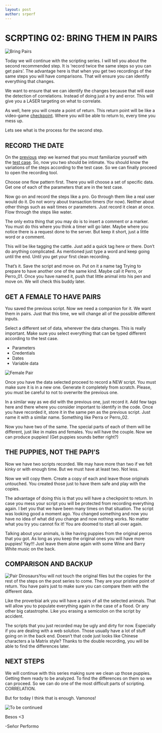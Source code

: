 ```yaml
---
layout: post
author: srperf
---
```

# SCRPTING 02: BRING THEM IN PAIRS
  
![Bring Pairs](https://i0.wp.com/www.srperf.com/wp-content/uploads/2017/07/ArtBoard-Image-31.jpg?fit=1200%2C600&ssl=1)

Today we will continue with the scripting series. I will tell you about the second recommended step. It is ‘record twice the same steps so you can get pairs’. The advantage here is that when you get two recordings of the same steps you will have comparisons. That will ensure you can identify everything that changes.

We want to ensure that we can identify the changes because that will ease the detection of correlations. Instead of doing just a try and error. This will give you a LASER targeting on what to correlate.

As well, here you will create a point of return. This return point will be like a video-game [checkpoint](https://en.wikipedia.org/wiki/Saved_game#Checkpoints). Where you will be able to return to, every time you mess up.

Lets see what is the process for the second step.

## RECORD THE DATE

On the [previous](https://www.srperf.com/scripting-date-first/) step we learned that you must familiarize yourself with the [test case](https://www.srperf.com/importance-test-cases-dummies/). So, now you two should be intimate. You should know the variations of the steps according to the test case. So we can finally proceed to open the recording tool.

Choose one flow pattern first. There you will choose a set of specific data. Get one of each of the parameters that are in the test case.

Now go on and record the steps like a pro. Go through them like a real user would do it. Do not worry about transaction timers (for now). Neither about other things such as wait times or parameters. Just record it clean at once. Flow through the steps like water.

The only extra thing that you may do is to insert a comment or a marker. You must do this where you think a timer will go later. Maybe where you notice there is a request done to the server. But keep it short, just a little word or a comment.

This will be like tagging the cattle. Just add a quick tag here or there. Don’t do anything complicated. As mentioned just type a word and keep going until the end. Until you get your first clean recording.

That’s it. Save the script and move on. Put on it a name tag Trying to prepare to have another one of the same kind. Maybe call it Perro, or Perro_01. Once you have named it, push that little animal into his pen and move on. We will check this buddy later.

## GET A FEMALE TO HAVE PAIRS

You saved the previous script. Now we need a companion for it. We want them in pairs. Just that this time, we will change all of the possible different inputs.

Select a different set of data, wherever the data changes. This is really important. Make sure you select everything that can be typed different according to the test case.

- Parameters
- Credentials
- Dates
- Variable data

![Female Pair](https://i0.wp.com/www.srperf.com/wp-content/uploads/2017/07/ArtBoard-Image-32.jpg?resize=300%2C256&ssl=1)

Once you have the data selected proceed to record a NEW script. You must make sure it is in a new one. Generate it completely from scratch. Please, you must be careful to not to overwrite the previous one.

In a similar way as we did with the previous one, just record it. Add few tags here and there where you consider important to identify in the code. Once you have recorded it, store it in the same pen as the previous script. Just name it with a similar name. Something like Perra or Perro_02.

Now you have two of the same. The special parts of each of them will be different, just like in males and females. You will have the couple. Now we can produce puppies! (Get puppies sounds better right?)

## THE PUPPIES, NOT THE PAPI’S

Now we have two scripts recorded. We may have more than two if we felt kinky or with enough time. But we must have at least two. Not less.

Now we will copy them. Create a copy of each and leave those originals untouched. You created those just to have them safe and play with the copies.

The advantage of doing this is that you will have a checkpoint to return. In case you mess your script you will be protected from recording everything again. I bet you that we have been many times on that situation. The script was looking good a moment ago. You changed something and now you have no idea of what did you change and now nothing works. No matter what you try you cannot fix it! You are doomed to start all over again.

Talking about your animals, is like having puppies from the original perros that you got. As long as you keep the original ones you will have more puppies! Yay!!! Just leave them alone again with some Wine and Barry White music on the back.

## COMPARISON AND BACKUP

![Pair Dinosaurs](https://i0.wp.com/www.srperf.com/wp-content/uploads/2017/07/noah-dinosaurs-5-pm.jpg?resize=275%2C300&ssl=1)You will not touch the original files but the copies for the rest of the steps on the post series to come. They are your pristine point of return. You have pairs just to make sure you can compare them with the different data.

Like the proverbial ark you will have a pairs of all the selected animals. That will allow you to populate everything again in the case of a flood. Or any other big catastrophe. Like you erasing a semicolon on the script by accident.

The scripts that you just recorded may be ugly and dirty for now. Especially if you are dealing with a web solution. Those usually have a lot of stuff going on in the back end. Doesn’t that code just looks like Chinese characters a la Matrix style? Thanks to the double recording, you will be able to find the differences later.

## NEXT STEPS

We will continue with this series making sure we clean up those puppies. Getting them ready to be analyzed. To find the differences on them so we can proceed. So we can do one of the most difficult parts of scripting. CORRELATION.

But for today I think that is enough. Vamonos!

![To be continued](https://i0.wp.com/www.srperf.com/wp-content/uploads/2017/06/Continuara.png?resize=300%2C95&ssl=1)

Besos <3

-Señor Performo